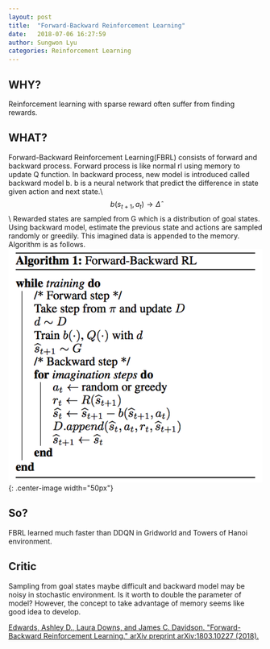 ```yaml
---
layout: post
title:  "Forward-Backward Reinforcement Learning"
date:   2018-07-06 16:27:59
author: Sungwon Lyu
categories: Reinforcement Learning
---
```


## WHY? 
Reinforcement learning with sparse reward often suffer from finding rewards. 

## WHAT?
Forward-Backward Reinforcement Learning(FBRL) consists of forward and backward process. Forward process is like normal rl using memory to update Q function. In backward process, new model is introduced called backward model b. b is a neural network that predict the difference in state given action and next state.\\ 
$$b(s_{t+1}, a_t)\rightarrow \hat{\Delta}$$\\
Rewarded states are sampled from G which is a distribution of goal states. Using backward model, estimate the previous state and actions are sampled randomly or greedily. This imagined data is appended to the memory. Algorithm is as follows.  
![image](/assets/images/fbrl.png){: .center-image width="50px"}

## So?
FBRL learned much faster than DDQN in Gridworld and Towers of Hanoi environment.

## Critic
Sampling from goal states maybe difficult and backward model may be noisy in stochastic environment. Is it worth to double the parameter of model? However, the concept to take advantage of memory seems like good idea to develop.

[Edwards, Ashley D., Laura Downs, and James C. Davidson. "Forward-Backward Reinforcement Learning." arXiv preprint arXiv:1803.10227 (2018).](https://arxiv.org/abs/1803.10227)